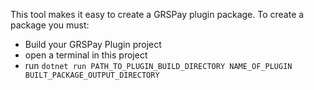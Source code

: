 This tool makes it easy to create a GRSPay plugin package. To create a package you must:
* Build your GRSPay Plugin project
* open a terminal in this project
* run `dotnet run PATH_TO_PLUGIN_BUILD_DIRECTORY NAME_OF_PLUGIN BUILT_PACKAGE_OUTPUT_DIRECTORY`
